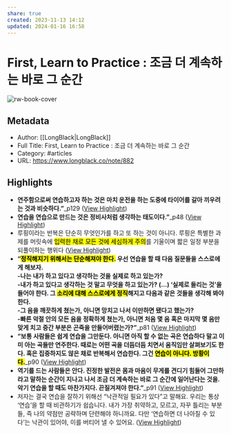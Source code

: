 ```yaml
---
share: true
created: 2023-11-13 14:12
updated: 2024-01-16 16:58
---
```


# First, Learn to Practice : 조금 더 계속하는 바로 그 순간

![rw-book-cover](https://longblack-contens.s3.ap-northeast-2.amazonaws.com/image/20231101/16988227327fa84d8afe5652d80168718d5b67e488.png)

## Metadata
- Author: [[LongBlack|LongBlack]]
- Full Title: First, Learn to Practice : 조금 더 계속하는 바로 그 순간
- Category: #articles
- URL: https://www.longblack.co/note/882

## Highlights
- **연주함으로써 연습하고자 하는 것은 마치 운전을 하는 도중에 타이어를 갈아 끼우려는 것과 비슷하다.”**_p129 ([View Highlight](https://read.readwise.io/read/01hf3h145c8nk39wjd07qx7vkk))
- **연습을 연습으로 만드는 것은 정비사처럼 생각하는 태도이다.”**_p48 ([View Highlight](https://read.readwise.io/read/01hf3h395jqwxvct9c2ae3xywq))
- 루핑이라는 반복은 단순히 무엇인가를 하고 또 하는 것이 아니다. 루핑은 특별한 과제를 머릿속에 <mark class="hltr-red">입력한 채로 모든 것에 세심하게 주의</mark>를 기울이며 짧은 일정 부분을 되풀이하는 행위다 ([View Highlight](https://read.readwise.io/read/01hf3h58gv1fvwd9d3z0f5e3cd))
- **“<mark class="hltr-red">정직해지기 위해서는 단순해져야 한다.</mark> 우선 연습을 할 때 다음 질문들을 스스로에게 해보자.**  
  **-나는 내가 하고 있다고 생각하는 것을 실제로 하고 있는가?**  
  **-내가 하고 있다고 생각하는 것 말고 무엇을 하고 있는가? (...) ‘실제로 들리는 것’을 들어야 한다. 그 <mark class="hltr-red">소리에 대해 스스로에게 정직</mark>해지고 다음과 같은 것들을 생각해 봐야 한다.**  
  **-그 음을 깨끗하게 쳤는가, 아니면 망치고 나서 이만하면 됐다고 했는가?**  
  **-빠른 악절 안의 모든 음을 정확하게 쳤는가, 아니면 처음 몇 음 혹은 마지막 몇 음만 맞게 치고 중간 부분은 곤죽을 만들어버렸는가?”**_p81 ([View Highlight](https://read.readwise.io/read/01hf3h8jbhyk4rcw5c3nm2x65b))
- **“보통 사람들은 쉽게 연습을 그만둔다. 아니면 아직 할 수 없는 곡은 연습하다 말고 이미 아는 곡들만 연주한다. 때로는 어떤 곡을 더듬더듬 치면서 움직임만 살펴보기도 한다. 혹은 집중하지도 않은 채로 반복해서 연습한다. 그건 <mark class="hltr-red">연습이 아니다. 방황이다.</mark>**_p90 ([View Highlight](https://read.readwise.io/read/01hf3hacamnp66nde1ftwy7z9a))
- **역기를 드는 사람들은 안다. 진정한 발전은 몸과 마음이 무게를 견디기 힘들어 그만하라고 말하는 순간이 지나고 나서 조금 더 계속하는 바로 그 순간에 일어난다는 것을. 악기 연습을 할 때도 마찬가지다. 끈질겨져야 한다.”**_p91 ([View Highlight](https://read.readwise.io/read/01hf3happag5hzabnfb4cqkmkd))
- 저자는 결국 연습을 잘하기 위해선 “낙관적일 필요가 있다”고 말해요. 우리는 통상 ‘연습’을 할 때 비관하기가 쉽습니다. 내가 가장 취약하고, 모르고, 자꾸 틀리는 부분들, 즉 나의 약점만 공략하며 단련해야 하니까요. 다만 ‘연습하면 더 나아질 수 있다’는 낙관이 있어야, 이를 버티어 낼 수 있어요. ([View Highlight](https://read.readwise.io/read/01hf3hbz6t5efngjgam3as5jgb))
